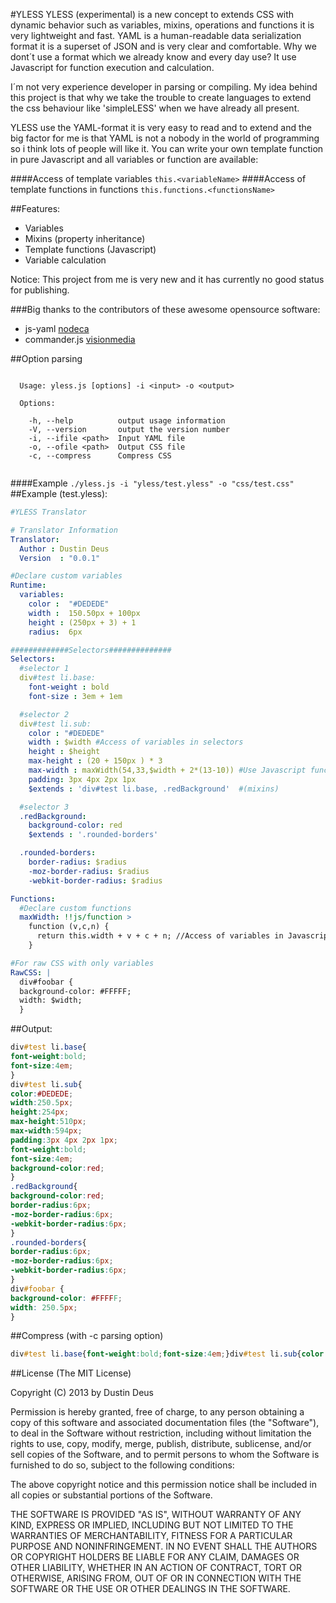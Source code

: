 #YLESS
YLESS (experimental) is a new concept to extends CSS with dynamic behavior such as variables, mixins, operations and 
functions it is very lightweight and fast. YAML is a human-readable data serialization format it is a 
superset of JSON and is very clear and comfortable. 
Why we dont´t use a format which we already know and every day use? It use Javascript for function execution and calculation.

I´m not very experience developer in parsing or compiling. My idea behind this project is that why we take the 
trouble to create languages to extend the css behaviour like 'simpleLESS' when we have already all present.

YLESS use the YAML-format it is very easy to read and to extend and the big factor for me is that YAML is not a nobody in the world
of programming so i think lots of people will like it. You can write your own template function in pure Javascript and all variables or function
are available:


####Access of template variables
`this.<variableName>`
####Access of template functions in functions
`this.functions.<functionsName>`


##Features:
+ Variables
+ Mixins (property inheritance)
+ Template functions (Javascript)
+ Variable calculation

Notice: This project from me is very new and it has currently no good status for publishing.

###Big thanks to the contributors of these awesome opensource software:
+ js-yaml [nodeca](https://github.com/nodeca/)
+ commander.js [visionmedia](https://github.com/visionmedia/)

##Option parsing
```

  Usage: yless.js [options] -i <input> -o <output>

  Options:

    -h, --help          output usage information
    -V, --version       output the version number
    -i, --ifile <path>  Input YAML file
    -o, --ofile <path>  Output CSS file
    -c, --compress      Compress CSS


```
####Example
`./yless.js -i "yless/test.yless" -o "css/test.css"`
##Example (test.yless):
```YAML
#YLESS Translator

# Translator Information
Translator:
  Author : Dustin Deus
  Version  : "0.0.1"

#Declare custom variables
Runtime:
  variables:
    color :  "#DEDEDE"
    width :  150.50px + 100px
    height : (250px + 3) + 1
    radius:  6px

#############Selectors##############
Selectors:
  #selector 1
  div#test li.base:
    font-weight : bold
    font-size : 3em + 1em

  #selector 2
  div#test li.sub:
    color : "#DEDEDE"
    width : $width #Access of variables in selectors
    height : $height
    max-height : (20 + 150px ) * 3
    max-width : maxWidth(54,33,$width + 2*(13-10)) #Use Javascript function for calculations
    padding: 3px 4px 2px 1px
    $extends : 'div#test li.base, .redBackground'  #(mixins)

  #selector 3
  .redBackground:
    background-color: red
    $extends : '.rounded-borders'

  .rounded-borders:
    border-radius: $radius
    -moz-border-radius: $radius
    -webkit-border-radius: $radius

Functions:
  #Declare custom functions
  maxWidth: !!js/function >
    function (v,c,n) {
      return this.width + v + c + n; //Access of variables in Javascript
    }

#For raw CSS with only variables 
RawCSS: |
  div#foobar {
  background-color: #FFFFF;
  width: $width;
  }
```
##Output:

```CSS
div#test li.base{
font-weight:bold;
font-size:4em;
}
div#test li.sub{
color:#DEDEDE;
width:250.5px;
height:254px;
max-height:510px;
max-width:594px;
padding:3px 4px 2px 1px;
font-weight:bold;
font-size:4em;
background-color:red;
}
.redBackground{
background-color:red;
border-radius:6px;
-moz-border-radius:6px;
-webkit-border-radius:6px;
}
.rounded-borders{
border-radius:6px;
-moz-border-radius:6px;
-webkit-border-radius:6px;
}
div#foobar {
background-color: #FFFFF;
width: 250.5px;
}
```
##Compress (with -c parsing option)
```CSS
div#test li.base{font-weight:bold;font-size:4em;}div#test li.sub{color:#DEDEDE;width:250.5px;height:254px;max-height:510px;max-width:594px;padding:3px 4px 2px 1px;font-weight:bold;font-size:4em;background-color:red;}.redBackground{background-color:red;border-radius:6px;-moz-border-radius:6px;-webkit-border-radius:6px;}.rounded-borders{border-radius:6px;-moz-border-radius:6px;-webkit-border-radius:6px;}div#foobar li {background-color: #FFFFF;width: 250.5px;}
```
##License
(The MIT License)

Copyright (C) 2013 by Dustin Deus

Permission is hereby granted, free of charge, to any person obtaining a copy
of this software and associated documentation files (the "Software"), to deal
in the Software without restriction, including without limitation the rights
to use, copy, modify, merge, publish, distribute, sublicense, and/or sell
copies of the Software, and to permit persons to whom the Software is
furnished to do so, subject to the following conditions:

The above copyright notice and this permission notice shall be included in
all copies or substantial portions of the Software.

THE SOFTWARE IS PROVIDED "AS IS", WITHOUT WARRANTY OF ANY KIND, EXPRESS OR
IMPLIED, INCLUDING BUT NOT LIMITED TO THE WARRANTIES OF MERCHANTABILITY,
FITNESS FOR A PARTICULAR PURPOSE AND NONINFRINGEMENT. IN NO EVENT SHALL THE
AUTHORS OR COPYRIGHT HOLDERS BE LIABLE FOR ANY CLAIM, DAMAGES OR OTHER
LIABILITY, WHETHER IN AN ACTION OF CONTRACT, TORT OR OTHERWISE, ARISING FROM,
OUT OF OR IN CONNECTION WITH THE SOFTWARE OR THE USE OR OTHER DEALINGS IN
THE SOFTWARE.
